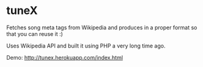 tuneX
=============

Fetches song meta tags from Wikipedia and produces in a proper format so that you can reuse it :)

Uses Wikipedia API and built it using PHP a very long time ago.


Demo:
http://tunex.herokuapp.com/index.html
